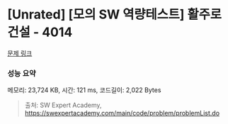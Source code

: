 # [Unrated] [모의 SW 역량테스트] 활주로 건설 - 4014 

[문제 링크](https://swexpertacademy.com/main/code/problem/problemDetail.do?contestProbId=AWIeW7FakkUDFAVH) 

### 성능 요약

메모리: 23,724 KB, 시간: 121 ms, 코드길이: 2,022 Bytes



> 출처: SW Expert Academy, https://swexpertacademy.com/main/code/problem/problemList.do